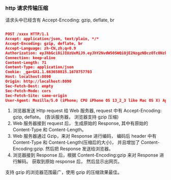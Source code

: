 ### http 请求传输压缩

请求头中已经含有 Accept-Encoding: gzip, deflate, br

```json

POST /xxxx HTTP/1.1
Accept: application/json, text/plain, */*
Accept-Encoding: gzip, deflate, br
Accept-Language: zh-CN,zh;q=0.9
Authorization: eyJhbGciOiJIUzUxMiJ9.eyJhY2NvdW50SWQiOjE2NzgzNDczOTc0NzkxNDU0NzQsInN1YiI6IjE3NjM4MjYyMjgzIiwiZXhwIjoxNjkzMTg3NzA5LCJpYXQiOjE2OTI1ODI5MDl9.bJ1ybOkycHgt_t6V_1zUbENIkUmv1AMcxz4BjrI9ZumldrpqiyVc6khBFbXvmMmouyZXt4RmTuVCsCjTVHbBYA
Connection: keep-alive
Content-Length: 71
Content-Type: application/json
Cookie: _ga=GA1.1.663650815.1678757703
Host: localhost:8090
Origin: http://localhost:8090
Sec-Fetch-Dest: empty
Sec-Fetch-Mode: cors
Sec-Fetch-Site: same-origin
User-Agent: Mozilla/5.0 (iPhone; CPU iPhone OS 13_2_3 like Mac OS X) AppleWebKit/605.1.15 (KHTML, like Gecko) Version/13.0.3 Mobile/15E148 Safari/604.1
```

1. 浏览器发送 Http request 给 Web 服务器, request 中有 Accept-Encoding: gzip, deflate。 (告诉服务器， 浏览器支持 gzip 压缩)
2. Web 服务器接到 request 后， 生成原始的 Response, 其中有原始的 Content-Type 和 Content-Length。
3. Web 服务器通过 Gzip，来对 Response 进行编码， 编码后 header 中有 Content-Type 和 Content-Length(压缩后的大小)， 并且增加了 Content-Encoding:gzip. 然后把 Response 发送给浏览器。
4. 浏览器接到 Response 后，根据 Content-Encoding:gzip 来对 Response 进行解码。 获取到原始 response 后， 然后显示出网页。

支持 gzip 的浏览器范围最广，使用 gzip 的压缩效果最佳。
